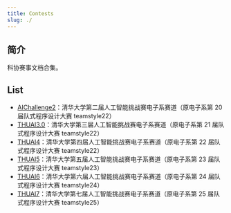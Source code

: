```yaml
---
title: Contests
slug: ./
---
```


## 简介


科协赛事文档合集。

## List

+ [AIChallenge2](AIChallenge2/README.md)：清华大学第二届人工智能挑战赛电子系赛道（原电子系第 20 届队式程序设计大赛 teamstyle22）
+ [THUAI3.0](THUAI3.0/README.md)：清华大学第三届人工智能挑战赛电子系赛道（原电子系第 21 届队式程序设计大赛 teamstyle22）
+ [THUAI4](THUAI4/README.md)：清华大学第四届人工智能挑战赛电子系赛道（原电子系第 22 届队式程序设计大赛 teamstyle22）
+ [THUAI5](THUAI5/README.md)：清华大学第五届人工智能挑战赛电子系赛道（原电子系第 23 届队式程序设计大赛 teamstyle23）
+ [THUAI6](THUAI6/README.md)：清华大学第六届人工智能挑战赛电子系赛道（原电子系第 24 届队式程序设计大赛 teamstyle24）
+ [THUAI7](THUAI7/README.md)：清华大学第七届人工智能挑战赛电子系赛道（原电子系第 25 届队式程序设计大赛 teamstyle25）
